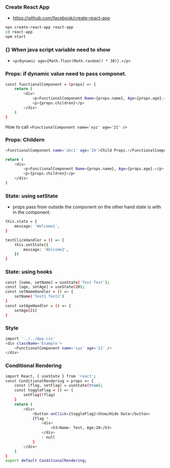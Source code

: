 ### Create React App
- https://github.com/facebook/create-react-app
```sh
npx create-react-app react-app
cd react-app
npm start
```
###  {} When java script variable need to show
- ` <p>Dynamic age={Math.floor(Math.random() * 30)}.</p> `
### Props: if dynamic value need to pass componet.
```sh
const functionalComponent = (props) => {
    return (
        <div>
            <p>FunctionalComponent Name={props.name}, Age={props.age}.</p>
            <p>{props.children}</p>
        </div>
    )
}
```
How to call
`<FunctionalComponent name='xyz' age='21' />`
### Props: Childern
```sh
<FunctionalComponent name='abc1' age='20'>Child Props.</FunctionalComponent>

return (
	<div>
		<p>FunctionalComponent Name={props.name}, Age={props.age}.</p>
		<p>{props.children}</p>
	</div>
)
```
### State: using setState
- props pass from outside the component on the other hand state is with in the component.

```sh
this.state = {
	message: 'Welcome1',
}
```
```sh
testClickHandler = () => {
	this.setState({
		message: 'Welcome2',
	})
}
```

### State: using hooks
```sh
const [name, setName] = useState('Test Test');
const [age, setAge] = useState(20);
const setNameHandler = () => {
	setName('Test1 Test2')
}
const setAgeHandler = () => {
	setAge(21)
}
```

### Style
```sh
import '../../App.css'
<div className='Example'>
	<FunctionalComponent name='xyz' age='21' />
</div>
```

### Conditional Rendering
```sh
import React, { useState } from 'react';
const ConditionalRendering = props => {
    const [flag, setFlag] = useState(true);
    const toggleFlag = () => {
        setFlag(!flag)
    }
    return (
        <div>
            <button onClick={toggleFlag}>Show/Hide Data</button>
            {flag ?
                <div>
                    <h3>Name: Test, Age:20</h3>
                </div>
                : null
            }
        </div>
    )
}
export default ConditionalRendering;
```
